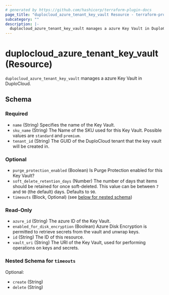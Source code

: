 ```yaml
---
# generated by https://github.com/hashicorp/terraform-plugin-docs
page_title: "duplocloud_azure_tenant_key_vault Resource - terraform-provider-duplocloud"
subcategory: ""
description: |-
  duplocloud_azure_tenant_key_vault manages a azure Key Vault in DuploCloud.
---
```


# duplocloud_azure_tenant_key_vault (Resource)

`duplocloud_azure_tenant_key_vault` manages a azure Key Vault in DuploCloud.



<!-- schema generated by tfplugindocs -->
## Schema

### Required

- `name` (String) Specifies the name of the Key Vault.
- `sku_name` (String) The Name of the SKU used for this Key Vault. Possible values are `standard` and `premium`.
- `tenant_id` (String) The GUID of the DuploCloud tenant that the key vault will be created in.

### Optional

- `purge_protection_enabled` (Boolean) Is Purge Protection enabled for this Key Vault?
- `soft_delete_retention_days` (Number) The number of days that items should be retained for once soft-deleted. This value can be between `7` and `90` (the default) days. Defaults to `90`.
- `timeouts` (Block, Optional) (see [below for nested schema](#nestedblock--timeouts))

### Read-Only

- `azure_id` (String) The azure ID of the Key Vault.
- `enabled_for_disk_encryption` (Boolean) Azure Disk Encryption is permitted to retrieve secrets from the vault and unwrap keys.
- `id` (String) The ID of this resource.
- `vault_uri` (String) The URI of the Key Vault, used for performing operations on keys and secrets.

<a id="nestedblock--timeouts"></a>
### Nested Schema for `timeouts`

Optional:

- `create` (String)
- `delete` (String)
